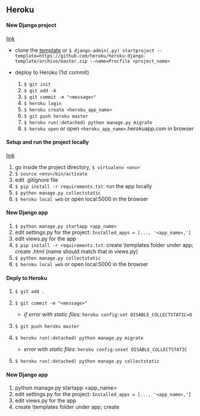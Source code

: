 ## Heroku

#### New Django project
[link](https://devcenter.heroku.com/articles/django-app-configuration)

* clone the [template](https://github.com/heroku/heroku-django-template)
or `$ django-admin(.py) startproject --template=https://github.com/heroku/heroku-django-template/archive/master.zip --name=Procfile <project_name>`

* deploy to Heroku (1st commit)

    1. `$ git init`
    2. `$ git add -A`
    3. `$ git commit -m "<message>"`
    4. `$ heroku login`
    4. `$ heroku create <heroku_app_name>`
    5. `$ git push heroku master`
    6. `$ heroku run(:detached) python manage.py migrate`
    7. `$ heroku open` or open `<heroku_app_name>`.herokuapp.com in browser

#### Setup and run the project locally
[link](https://devcenter.heroku.com/articles/deploying-python)
1. go inside the project directory, `$ virtualenv <env>`
2. `$ source <env>/bin/activate`
3. edit .gitignore file
4. `$ pip install -r requirements.txt`: run the app locally
5. `$ python manage.py collectstatic`
5. `$ heroku local web` or open local:5000 in the browser

#### New Django app
1. `$ python manage.py startapp <app_name>`
2. edit settings.py for the project: `Installed_apps = [..., '<app_name>,']`
3. edit views.py for the app
4. `$ pip install -r requirements.txt`: create \templates folder under app; create <templates>.html (name should match that in views.py)
5. `$ python manage.py collectstatic`
5. `$ heroku local web` or open local:5000 in the browser

#### Deply to Heroku
1. `$ git add .`
2. `$ git commit -m "<message>"`

    * *if error with static files:* `heroku config:set DISABLE_COLLECTSTATIC=0`

3. `$ git push heroku master`
4. `$ heroku run(:detached) python manage.py migrate`

    * *error with static files:* `heroku config:unset DISABLE_COLLECTSTATIC`

5. `$ heroku run(:detached) python manage.py collectstatic`

#### New Django app
1. python manage.py startapp <app_name>
2. edit settings.py for the project: `Installed_apps = [..., '<app_name>,']`
3. edit views.py for the app
4. create \templates folder under app; create <template>.html file (the name should match that in views.py)
5. edit urls.py for the project: `urlpatterns = [..., url(r'<>', include('<app_name>.urls')), ]`
6. create urls.py for the app
```
from django.conf.urls import url
from . import views
urlpatterns = [
    url(r'<app_name>$', views.<app_name>, name = 'url_name'),
]
```

#### Installation
[link](https://devcenter.heroku.com/articles/getting-started-with-python#introduction)

* install Postgres
* Postgres configuration:

    1. `$ export PATH="/Applications/Postgres.app/Contents/Versions/latest/bin:$PATH"`: the directory of psql file
    2. install the command line tool for psql - [link](http://postgresapp.com/documentation/install.html)
    3. may need: command line tool for Xcode - [link](https://developer.apple.com/download/more/)

* install Heroku command line tool

